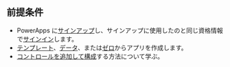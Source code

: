 ## <a name="prerequisites"></a>前提条件
* PowerApps に[サインアップ](../maker/signup-for-powerapps.md)し、サインアップに使用したのと同じ資格情報で[サインイン](https://web.powerapps.com)します。
* [テンプレート](../maker/canvas-apps/get-started-test-drive.md)、[データ](../maker/canvas-apps/get-started-create-from-data.md)、または[ゼロ](../maker/canvas-apps/get-started-create-from-blank.md)からアプリを作成します。
* [コントロールを追加して構成](../maker/canvas-apps/add-configure-controls.md)する方法について学ぶ。
